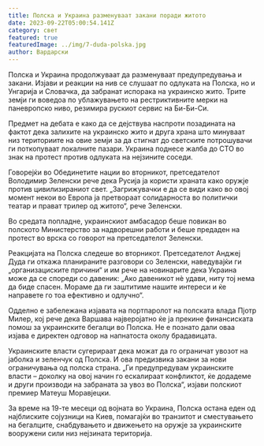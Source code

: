 ```yaml
---
title: Полска и Украина разменуваат закани поради житото
date: 2023-09-22T05:00:54.141Z
category: свет
featured: true
featuredImage: ../img/7-duda-polska.jpg
author: Вардарски
---
```

Полска и Украина продолжуваат да разменуваат предупредувања и закани. Изјави и реакции на нив се слушаат по одлуката на Полска, но и Унгарија и Словачка, да забранат испорака на украинско жито. Трите земји ги воведоа по ублажувањето на рестриктивните мерки на паневропско ниво, резимира рускиот сервис на Би-Би-Си.

Предмет на дебата е како да се дејствува наспроти позадината на фактот дека залихите на украинско жито и друга храна што минуваат низ териториите на овие земји за да стигнат до светските потрошувачи ги поткопуваат локалните пазари. Украина поднесе жалба до СТО во знак на протест против одлуката на нејзините соседи.

Говорејќи во Обединетите нации во вторникот, претседателот Володимир Зеленски рече дека Русија ја користи храната како оружје против цивилизираниот свет. „Загрижувачки е да се види како во овој момент некои во Европа ја претвораат солидарноста во политички театар и прават трилер од житото“, рече Зеленски.

Во средата попладне, украинскиот амбасадор беше повикан во полското Министерство за надворешни работи и беше предаден на протест во врска со говорот на претседателот Зеленски.

Реакцијата на Полска следеше во вторникот. Претседателот Анджеј Дуда ги откажа планираните разговори со Зеленски, наведувајќи ги „организациските причини“ и им рече на новинарите дека Украина може да се спореди со давеник: „Ако давеникот нè удави, ниту тој нема да биде спасен. Мораме да ги заштитиме нашите интереси и ќе направете го тоа ефективно и одлучно“.

Одделно е забележана изјавата на портпаролот на полската влада Пјотр Милер, кој рече дека Варшава најверојатно ќе ја прекине финансиската помош за украинските бегалци во Полска. Не е познато дали оваа изјава е директен одговор на напнатоста околу брадавицата.

Украинските власти сугерираат дека можат да го ограничат увозот на јаболка и зеленчук од Полска. И ова предизвика закани за нови ограничувања од полска страна. „Ги предупредувам украинските власти – доколку на овој начин го ескалираат конфликтот, ќе додадеме и други производи на забраната за увоз во Полска“, изјави полскиот премиер Матеуш Моравјецки.

За време на 19-те месеци од војната во Украина, Полска остана еден од најблиските сојузници на Киев, помагајќи во транзитот и сместувањето на бегалците, снабдувањето и движењето на оружје за украинските вооружени сили низ нејзината територија.
